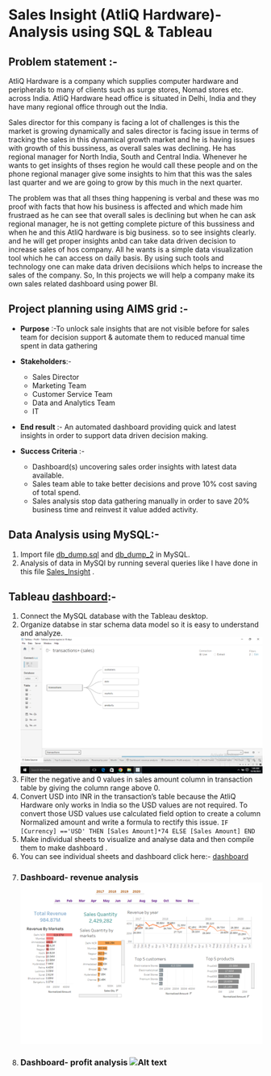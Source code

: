 # Sales Insight (AtliQ Hardware)- Analysis using SQL & Tableau 
## Problem statement :-
AtliQ Hardware is a company which supplies computer hardware and peripherals to many of clients such as surge stores, Nomad stores etc. across India. AtliQ Hardware head office is situated in Delhi, India and they have many regional office through out the India.

Sales director for this company is facing a lot of challenges is this the market is growing dynamically and sales director is facing issue in terms of tracking the sales in this dynamical growth market and he is having issues with growth of this bussiness, as overall sales was declining. He has regional manager for North India, South and Central India. Whenever he wants to get insights of thses region he would call these people and on the phone regional manager give some insights to him that this was the sales last quarter and we are going to grow by this much in the next quarter.

The problem was that all thses thing happening is verbal and these was mo proof with facts that how his business is affected and which made him frustraed as he can see that overall sales is declining but when he can ask regional manager, he is not getting complete picture of this bussiness and when he and this AtliQ hardware is big business. so to see insights clearly. and he will get proper insights anbd can take data driven decision to increase sales of hos company. All he wants is a simple data visualization tool which he can access on daily basis. By using such tools and technology one can make data driven decisiions which helps to increase the sales of the company. So, In this projects we will help a company make its own sales related dashboard using power BI.

## Project planning using AIMS grid :-
* **Purpose**  :-To unlock sale insights that are not visible before for sales team for decision support & automate them to reduced 
                       manual time spent in data gathering

* **Stakeholders**:-
  * Sales Director
  * Marketing Team
  * Customer Service Team
  * Data and Analytics Team
  * IT

* **End result** :- An automated dashboard providing quick and latest insights in order to support data driven decision making.

* **Success Criteria** :-
    * Dashboard(s) uncovering sales order insights with latest data available.
    * Sales team able to take better decisions and prove 10% cost saving of total spend.
    * Sales analysis stop data gathering manually in order to save 20% business time and reinvest it value added activity.

## Data Analysis using MySQL:-
1. Import file [db_dump.sql](https://github.com/Gunjan8/Sales_Insight_AtliQ_hardware/blob/main/db_dump.sql)  and [db_dump_2](https://github.com/Gunjan8/Sales_Insight_AtliQ_hardware/blob/main/db_dump_version_2%20(1).sql) in MySQL.
2. Analysis of data in MySQl by running several queries like I have done in this file [Sales_Insight](https://github.com/Gunjan8/Sales_Insight_AtliQ_hardware/blob/main/SalesInsight.sql) .

## Tableau [dashboard](https://public.tableau.com/app/profile/gunjan.chandak/viz/Sales_Insight_AtliQ_hardware/Dashboard-Profitanalysis):-
1. Connect the MySQL database with the Tableau desktop.
2. Organize  databse in star schema data model so it is easy to understand and analyze. ![Alt text](https://github.com/Gunjan8/Sales_Insight_AtliQ_hardware/blob/main/images/Screenshot%20(26).png)
3. Filter the negative and 0 values in sales amount column in transaction table by giving the column range above 0.
4. Convert USD into INR in the transaction’s table because the AtliQ Hardware only works in India so the USD values are not required. To convert those USD values use calculated field option to create a column Normalized amount and write a formula to rectify this issue. `IF [Currency] =='USD' THEN [Sales Amount]*74 ELSE [Sales Amount] END`
5. Make individual sheets to visualize and analyse data and then compile them to make dashboard .
6. You can see individual sheets and dashboard click here:- [dashboard](https://public.tableau.com/app/profile/gunjan.chandak/viz/Sales_Insight_AtliQ_hardware/Dashboard-Profitanalysis)
7. ### Dashboard- revenue analysis ![Alt text](https://github.com/Gunjan8/Sales_Insight_AtliQ_hardware/blob/main/images/Dashboard%20-revenue%20analysis.png)
8. ### Dashboard- profit analysis ![Alt text]()



      
    
   
              
